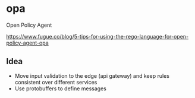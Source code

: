 # opa
Open Policy Agent

https://www.fugue.co/blog/5-tips-for-using-the-rego-language-for-open-policy-agent-opa



## Idea 

* Move input validation to the edge (api gateway) and keep rules consistent over different services
* Use protobuffers to define messages 
  